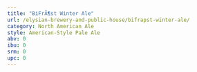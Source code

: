 ```yaml
---
title: "BiFrÃ¶st Winter Ale"
url: /elysian-brewery-and-public-house/bifrapst-winter-ale/
category: North American Ale
style: American-Style Pale Ale
abv: 0
ibu: 0
srm: 0
upc: 0
---
```


